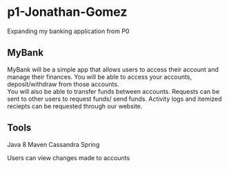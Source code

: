 # p1-Jonathan-Gomez
Expanding my banking application from P0

## MyBank

MyBank will be a simple app that allows users to access their account and manage their finances.
You will be able to access your accounts, deposit/withdraw from those accounts.  
You will also be able to transfer funds between accounts.
Requests can be sent to other users to request funds/ send funds.
Activity logs and itemized reciepts can be requested through our website.

## Tools
Java 8
Maven
Cassandra
Spring

Users can view changes made to accounts
